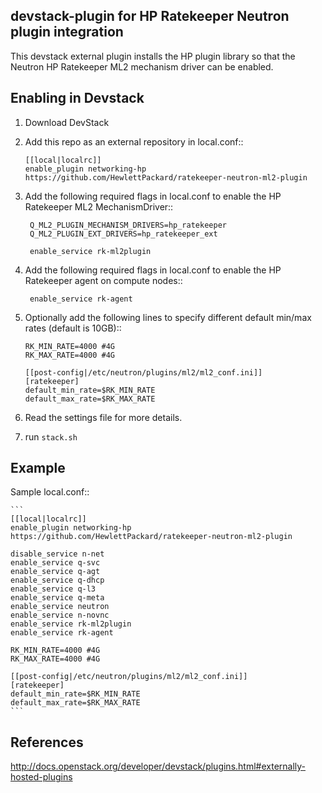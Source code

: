 ## devstack-plugin for HP Ratekeeper Neutron plugin integration

This devstack external plugin installs the HP plugin library
so that the Neutron HP Ratekeeper ML2 mechanism driver 
can be enabled.

## Enabling in Devstack

1. Download DevStack

2. Add this repo as an external repository in local.conf::

    ```
    [[local|localrc]]
    enable_plugin networking-hp https://github.com/HewlettPackard/ratekeeper-neutron-ml2-plugin
    ```

3. Add the following required flags in local.conf to enable the HP Ratekeeper ML2 MechanismDriver::

   ```
    Q_ML2_PLUGIN_MECHANISM_DRIVERS=hp_ratekeeper
    Q_ML2_PLUGIN_EXT_DRIVERS=hp_ratekeeper_ext

    enable_service rk-ml2plugin
    ```

5. Add the following required flags in local.conf to enable the HP Ratekeeper agent on compute nodes::

   ```
    enable_service rk-agent
    ```

6. Optionally add the following lines to specify different default min/max rates (default is 10GB)::

    ```
    RK_MIN_RATE=4000 #4G
    RK_MAX_RATE=4000 #4G

    [[post-config|/etc/neutron/plugins/ml2/ml2_conf.ini]]
    [ratekeeper]
    default_min_rate=$RK_MIN_RATE
    default_max_rate=$RK_MAX_RATE
    ```

7. Read the settings file for more details.

8. run ``stack.sh``

## Example

Sample local.conf::

    ```
    [[local|localrc]]
    enable_plugin networking-hp https://github.com/HewlettPackard/ratekeeper-neutron-ml2-plugin

    disable_service n-net
    enable_service q-svc
    enable_service q-agt
    enable_service q-dhcp
    enable_service q-l3
    enable_service q-meta
    enable_service neutron
    enable_service n-novnc
    enable_service rk-ml2plugin
    enable_service rk-agent

    RK_MIN_RATE=4000 #4G
    RK_MAX_RATE=4000 #4G

    [[post-config|/etc/neutron/plugins/ml2/ml2_conf.ini]]
    [ratekeeper]
    default_min_rate=$RK_MIN_RATE
    default_max_rate=$RK_MAX_RATE
    ```

## References

http://docs.openstack.org/developer/devstack/plugins.html#externally-hosted-plugins
